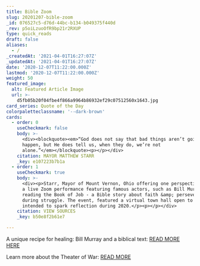 ```yaml
---
title: Bible Zoom
slug: 20201207-bible-zoom
_id: 076527c5-d76d-44bc-b134-b049375f440d
_rev: p5oiLzuoOfR9bp21r2RXUP
type: quick_reads
draft: false
aliases:
  - /
_createdAt: '2021-04-01T16:27:07Z'
_updatedAt: '2021-04-01T16:27:07Z'
date: '2020-12-07T11:22:00.000Z'
lastmod: '2020-12-07T11:22:00.000Z'
weight: 50
featured_image:
  alt: Featured Article Image
  url: >-
    d5fb05b20f04fbe4f866a9964b86932ef29c07512560x1643.jpg
card_series: Quote of the Day
colorpaletteclassname: '--dark-brown'
cards:
  - order: 0
    useCheckmark: false
    body: >-
      <div><blockquote><em>“God does not say that bad things aren’t going to
      happen, but He does tell us, when they do, we’re not
      alone.”</em></blockquote><p></p></div>
    citation: MAYOR MATTHEW STARR
    _key: e107223b7b1a
  - order: 1
    useCheckmark: true
    body: >-
      <div><p>Starr, Mayor of Mount Vernon, Ohio offering one perspective about
      a live Zoom performance featuring famous actors, such as Bill Murray,
      reading the Book of Job - a Bible story about faith &amp; perseverance
      during struggle. The event, featured a virtual town hall open to all,
      intended to spark reflection during 2020.</p><p></p></div>
    citation: VIEW SOURCES
    _key: b50e8f2b61e7

---
```

A unique recipe for healing: Bill Murray and a biblical text: [READ MORE HERE](https://apnews.com/article/lifestyle-health-bill-murray-coronavirus-pandemic-elections-560051528be6d9727f8c32dbba5d536d)

Learn more about the Theater of War: [READ MORE](https://theaterofwar.com/about)